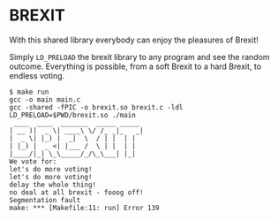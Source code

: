 # BREXIT

With this shared library everybody can enjoy the pleasures of Brexit!

Simply `LD_PRELOAD` the brexit library to any program and see the random outcome. Everything is possible, from
a soft Brexit to a hard Brexit, to endless voting.


```
$ make run
gcc -o main main.c
gcc -shared -fPIC -o brexit.so brexit.c -ldl
LD_PRELOAD=$PWD/brexit.so ./main
 ____  ____  _______  _____ _____
| __ )|  _ \| ____\ \/ /_ _|_   _|
|  _ \| |_) |  _|  \  / | |  | |
| |_) |  _ <| |___ /  \ | |  | |
|____/|_| \_\_____/_/\_\___| |_|
We vote for:
let's do more voting!
let's do more voting!
delay the whole thing!
no deal at all brexit - fooog off!
Segmentation fault
make: *** [Makefile:11: run] Error 139
```
